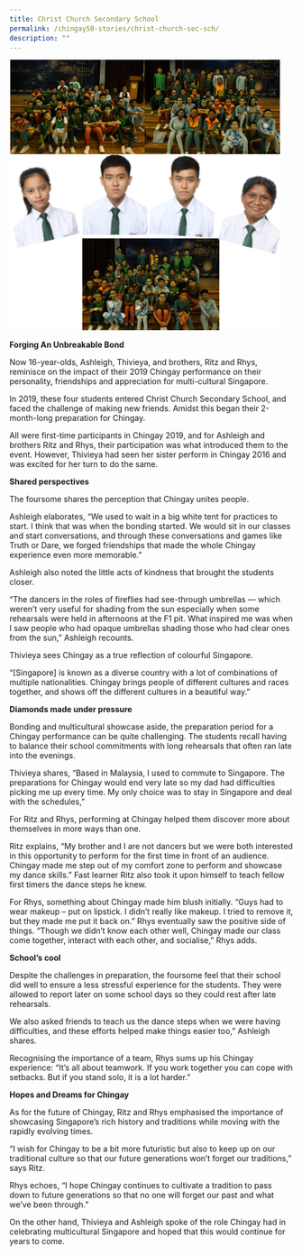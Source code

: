 ```yaml
---
title: Christ Church Secondary School
permalink: /chingay50-stories/christ-church-sec-sch/
description: ""
---
```

![Christ Church Secondary School](/images/Chingay50%20Stories/ChristChurch2.png)

**Forging An Unbreakable Bond**

Now 16-year-olds, Ashleigh, Thivieya, and brothers, Ritz and Rhys, reminisce on the impact of their 2019 Chingay performance on their personality, friendships and appreciation for multi-cultural Singapore.

In 2019, these four students entered Christ Church Secondary School, and faced the challenge of making new friends. Amidst this began their 2-month-long preparation for Chingay.

All were first-time participants in Chingay 2019, and for Ashleigh and brothers Ritz and Rhys, their participation was what introduced them to the event. However, Thivieya had seen her sister perform in Chingay 2016 and was excited for her turn to do the same.

**Shared perspectives** 

The foursome shares the perception that Chingay unites people.

Ashleigh elaborates, “We used to wait in a big white tent for practices to start. I think that was when the bonding started. We would sit in our classes and start conversations, and through these conversations and games like Truth or Dare, we forged friendships that made the whole Chingay experience even more memorable.”

Ashleigh also noted the little acts of kindness that brought the students closer.

“The dancers in the roles of fireflies had see-through umbrellas — which weren’t very useful for shading from the sun especially when some rehearsals were held in afternoons at the F1 pit. What inspired me was when I saw people who had opaque umbrellas shading those who had clear ones from the sun,” Ashleigh recounts.

Thivieya sees Chingay as a true reflection of colourful Singapore.

“[Singapore] is known as a diverse country with a lot of combinations of multiple nationalities. Chingay brings people of different cultures and races together, and shows off the different cultures in a beautiful way.” 

**Diamonds made under pressure**

Bonding and multicultural showcase aside, the preparation period for a Chingay performance can be quite challenging.  The students recall having to balance their school commitments with long rehearsals that often ran late into the evenings. 

Thivieya shares, “Based in Malaysia, I used to commute to Singapore. The preparations for Chingay would end very late so my dad had difficulties picking me up every time. My only choice was to stay in Singapore and deal with the schedules,”

For Ritz and Rhys, performing at Chingay helped them discover more about themselves in more ways than one.

Ritz explains, “My brother and I are not dancers but we were both interested in this opportunity to perform for the first time in front of an audience. Chingay made me step out of my comfort zone to perform and showcase my dance skills.”  Fast learner Ritz also took it upon himself to teach fellow first timers the dance steps he knew.

For Rhys, something about Chingay made him blush initially. “Guys had to wear makeup – put on lipstick. I didn’t really like makeup. I tried to remove it, but they made me put it back on.” Rhys eventually saw the positive side of things. “Though we didn’t know each other well, Chingay made our class come together, interact with each other, and socialise,” Rhys adds.

**School’s cool**

Despite the challenges in preparation, the foursome feel that their school did well to ensure a less stressful experience for the students. They were allowed to report later on some school days so they could rest after late rehearsals.

We also asked friends to teach us the dance steps when we were having difficulties, and these efforts helped make things easier too,” Ashleigh shares.

Recognising the importance of a team, Rhys sums up his Chingay experience: “It’s all about teamwork. If you work together you can cope with setbacks. But if you stand solo, it is a lot harder.” 

**Hopes and Dreams for Chingay**

As for the future of Chingay, Ritz and Rhys emphasised the importance of showcasing Singapore’s rich history and traditions while moving with the rapidly evolving times.

“I wish for Chingay to be a bit more futuristic but also to keep up on our traditional culture so that our future generations won’t forget our traditions,” says Ritz. 

Rhys echoes, “I hope Chingay continues to cultivate a tradition to pass down to future generations so that no one will forget our past and what we’ve been through.” 

On the other hand, Thivieya and Ashleigh spoke of the role Chingay had in celebrating multicultural Singapore and hoped that this would continue for years to come.